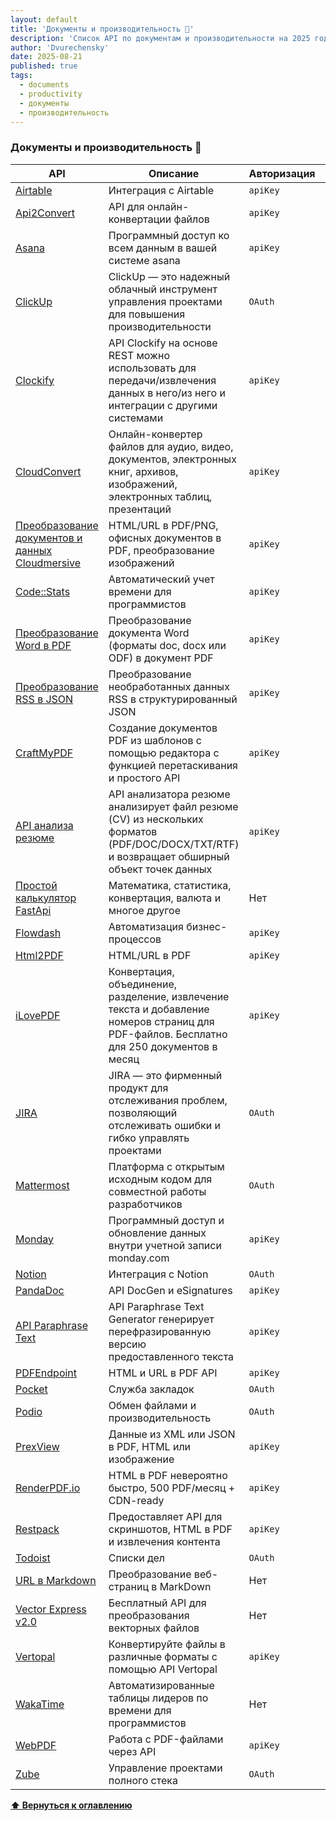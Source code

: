 ```yaml
---
layout: default
title: 'Документы и производительность 📒'
description: 'Список API по документам и производительности на 2025 год'
author: 'Dvurechensky'
date: 2025-08-21
published: true
tags:
  - documents
  - productivity
  - документы
  - производительность
---
```


### Документы и производительность 📒

| API                                                                                     | Описание                                                                                                                                    | Авторизация | HTTPS | CORS       |
| --------------------------------------------------------------------------------------- | ------------------------------------------------------------------------------------------------------------------------------------------- | ----------- | ----- | ---------- |
| [Airtable](https://airtable.com/api)                                                    | Интеграция с Airtable                                                                                                                       | `apiKey`    | Да    | Неизвестно |
| [Api2Convert](https://www.api2convert.com/)                                             | API для онлайн-конвертации файлов                                                                                                           | `apiKey`    | Да    | Неизвестно |
| [Asana](https://developers.asana.com/docs)                                              | Программный доступ ко всем данным в вашей системе asana                                                                                     | `apiKey`    | Да    | Да         |
| [ClickUp](https://clickup.com/api)                                                      | ClickUp — это надежный облачный инструмент управления проектами для повышения производительности                                            | `OAuth`     | Да    | Неизвестно |
| [Clockify](https://clockify.me/developers-api)                                          | API Clockify на основе REST можно использовать для передачи/извлечения данных в него/из него и интеграции с другими системами               | `apiKey`    | Да    | Неизвестно |
| [CloudConvert](https://cloudconvert.com/api/v2)                                         | Онлайн-конвертер файлов для аудио, видео, документов, электронных книг, архивов, изображений, электронных таблиц, презентаций               | `apiKey`    | Да    | Неизвестно |
| [Преобразование документов и данных Cloudmersive](https://cloudmersive.com/convert-api) | HTML/URL в PDF/PNG, офисных документов в PDF, преобразование изображений                                                                    | `apiKey`    | Да    | Да         |
| [Code::Stats](https://codestats.net/api-docs)                                           | Автоматический учет времени для программистов                                                                                               | `apiKey`    | Да    | Нет        |
| [Преобразование Word в PDF](https://apyhub.com/utility/converter-doc-pdf)               | Преобразование документа Word (форматы doc, docx или ODF) в документ PDF                                                                    | `apiKey`    | Да    | Да         |
| [Преобразование RSS в JSON](https://apyhub.com/utility/converter-rss-json)              | Преобразование необработанных данных RSS в структурированный JSON                                                                           | `apiKey`    | Да    | Да         |
| [CraftMyPDF](https://craftmypdf.com)                                                    | Создание документов PDF из шаблонов с помощью редактора с функцией перетаскивания и простого API                                            | `apiKey`    | Да    | Нет        |
| [API анализа резюме](https://apyhub.com/utility/sharpapi-ai-resume-parser)              | API анализатора резюме анализирует файл резюме (CV) из нескольких форматов (PDF/DOC/DOCX/TXT/RTF) и возвращает обширный объект точек данных | `apiKey`    | Да    | Да         |
| [Простой калькулятор FastApi](https://fastapi-calculadora.onrender.com/)                | Математика, статистика, конвертация, валюта и многое другое                                                                                 | Нет         | Да    | Неизвестно |
| [Flowdash](https://docs.flowdash.com/docs/api-introduction)                             | Автоматизация бизнес-процессов                                                                                                              | `apiKey`    | Да    | Неизвестно |
| [Html2PDF](https://html2pdf.app/)                                                       | HTML/URL в PDF                                                                                                                              | `apiKey`    | Да    | Неизвестно |
| [iLovePDF](https://developer.ilovepdf.com/)                                             | Конвертация, объединение, разделение, извлечение текста и добавление номеров страниц для PDF-файлов. Бесплатно для 250 документов в месяц   | `apiKey`    | Да    | Да         |
| [JIRA](https://developer.atlassian.com/server/jira/platform/rest-apis/)                 | JIRA — это фирменный продукт для отслеживания проблем, позволяющий отслеживать ошибки и гибко управлять проектами                           | `OAuth`     | Да    | Неизвестно |
| [Mattermost](https://api.mattermost.com/)                                               | Платформа с открытым исходным кодом для совместной работы разработчиков                                                                     | `OAuth`     | Да    | Неизвестно |
| [Monday](https://developer.monday.com/)                                                 | Программный доступ и обновление данных внутри учетной записи monday.com                                                                     | `apiKey`    | Да    | Неизвестно |
| [Notion](https://developers.notion.com/docs/getting-started)                            | Интеграция с Notion                                                                                                                         | `OAuth`     | Да    | Неизвестно |
| [PandaDoc](https://developers.pandadoc.com)                                             | API DocGen и eSignatures                                                                                                                    | `apiKey`    | Да    | Нет        |
| [API Paraphrase Text](https://apyhub.com/utility/sharpapi-paraphrase-text)              | API Paraphrase Text Generator генерирует перефразированную версию предоставленного текста                                                   | `apiKey`    | Да    | Да         |
| [PDFEndpoint](https://pdfendpoint.com)                                                  | HTML и URL в PDF API                                                                                                                        | `apiKey`    | Да    | Нет        |
| [Pocket](https://getpocket.com/developer/)                                              | Служба закладок                                                                                                                             | `OAuth`     | Да    | Неизвестно |
| [Podio](https://developers.podio.com)                                                   | Обмен файлами и производительность                                                                                                          | `OAuth`     | Да    | Неизвестно |
| [PrexView](https://prexview.com)                                                        | Данные из XML или JSON в PDF, HTML или изображение                                                                                          | `apiKey`    | Да    | Неизвестно |
| [RenderPDF.io](https://renderpdf.io)                                                    | HTML в PDF невероятно быстро, 500 PDF/месяц + CDN-ready                                                                                     | `apiKey`    | Да    | Да         |
| [Restpack](https://restpack.io/)                                                        | Предоставляет API для скриншотов, HTML в PDF и извлечения контента                                                                          | `apiKey`    | Да    | Неизвестно |
| [Todoist](https://developer.todoist.com)                                                | Списки дел                                                                                                                                  | `OAuth`     | Да    | Неизвестно |
| [URL в Markdown](https://github.com/macsplit/urltomarkdown)                             | Преобразование веб-страниц в MarkDown                                                                                                       | Нет         | Да    | Да         |
| [Vector Express v2.0](https://vector.express)                                           | Бесплатный API для преобразования векторных файлов                                                                                          | Нет         | Да    | Нет        |
| [Vertopal](https://www.vertopal.com/en/developer/api/introduction)                      | Конвертируйте файлы в различные форматы с помощью API Vertopal                                                                              | `apiKey`    | Да    | Нет        |
| [WakaTime](https://wakatime.com/developers)                                             | Автоматизированные таблицы лидеров по времени для программистов                                                                             | Нет         | Да    | Неизвестно |
| [WebPDF](https://webpdf.xyz/)                                                           | Работа с PDF-файлами через API                                                                                                              | `apiKey`    | Да    | Нет        |
| [Zube](https://zube.io/docs/api)                                                        | Управление проектами полного стека                                                                                                          | `OAuth`     | Да    | Неизвестно |

**[⬆ Вернуться к оглавлению](../index.md)**
